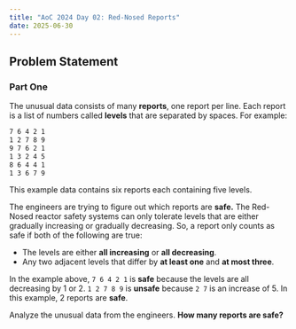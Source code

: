 ```yaml
---
title: "AoC 2024 Day 02: Red-Nosed Reports"
date: 2025-06-30
---
```


## Problem Statement

### Part One

The unusual data consists of many **reports**, one report per line. Each report
is a list of numbers called **levels** that are separated by spaces. For
example:

```txt
7 6 4 2 1
1 2 7 8 9
9 7 6 2 1
1 3 2 4 5
8 6 4 4 1
1 3 6 7 9
```

This example data contains six reports each containing five levels.

The engineers are trying to figure out which reports are **safe.** The Red-Nosed
reactor safety systems can only tolerate levels that are either gradually
increasing or gradually decreasing. So, a report only counts as safe if both of
the following are true:

* The levels are either **all increasing** or **all decreasing**.
* Any two adjacent levels that differ by **at least one** and **at most three**.

In the example above, `7 6 4 2 1` is **safe** because the levels are all
decreasing by 1 or 2. `1 2 7 8 9` is **unsafe** because `2 7` is an increase of
5. In this example, 2 reports are **safe**.

Analyze the unusual data from the engineers. **How many reports are safe?**
